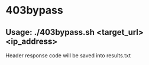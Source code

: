 # 403bypass
Usage: ./403bypass.sh <target_url> <ip_address>
---
Header response code will be saved into results.txt
